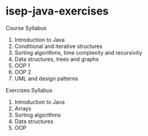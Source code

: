 # isep-java-exercises

Course Syllabus 
1. Introduction to Java
2. Conditional and iterative structures
3. Sorting algorithms, time complexity and recursivity 
4. Data structures, trees and graphs
5. OOP 1
6. OOP 2
7. UML and design patterns 

Exercises Syllabus
1. Introduction to Java
2. Arrays
3. Sorting algorithms 
4. Data structures
5. OOP
